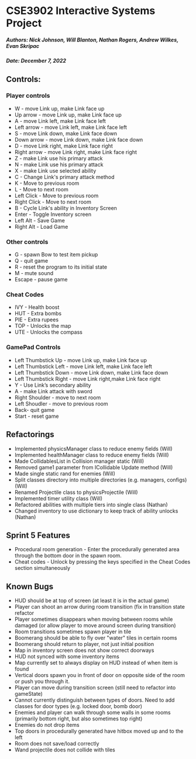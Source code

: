 # CSE3902 Interactive Systems Project
##### Authors: Nick Johnson, Will Blanton, Nathan Rogers, Andrew Wilkes, Evan Skripac
##### Date: December 7, 2022

## Controls:
### Player controls
* W - move Link up, make Link face up
* Up arrow - move Link up, make Link face up
* A - move Link left, make Link face left
* Left arrow - move Link left, make Link face left
* S - move Link down, make Link face down
* Down arrow - move Link down, make Link face down
* D - move Link right, make Link face right
* Right arrow - move Link right, make Link face right
* Z - make Link use his primary attack
* N - make Link use his primary attack
* X - make Link use selected ability
* C - Change Link's primary attack method
* K - Move to previous room
* L - Move to next room
* Left Click - Move to previous room
* Right Click - Move to next room
* B - Cycle Link's ability in Inventory Screen
* Enter - Toggle Inventory screen
* Left Alt - Save Game
* Right Alt - Load Game

### Other controls
* G - spawn Bow to test item pickup
* Q - quit game
* R - reset the program to its initial state
* M - mute sound
* Escape - pause game

### Cheat Codes
* IVY - Health boost
* HUT - Extra bombs
* PIE - Extra rupees
* TOP - Unlocks the map
* UTE - Unlocks the compass

### GamePad Controls
* Left Thumbstick Up - move Link up, make Link face up
* Left Thumbstick Left - move Link left, make Link face left
* Left Thumbstick Down - move Link down, make Link face down
* Left Thumbstick Right - move Link right,make Link face right
* Y - Use Link’s secondary ability
* A - make Link attack with sword
* Right Shoulder - move to next room
* Left Shoudler - move to previous room
* Back- quit game
* Start - reset game

## Refactorings
* Implemented physicsManager class to reduce enemy fields (Will)
* Implemented healthManager class to reduce enemy fields (Will)
* Made CollidablesList in Collision manager static (Will)
* Removed game1 parameter from ICollidable Update method (Will)
* Made single static rand for enemies (Will)
* Split classes directory into multiple directories (e.g. managers, configs) (Will)
* Renamed Projectile class to physicsProjectile (Will)
* Implemented timer utility class (Will)
* Refactored abilities with multiple tiers into single class (Nathan)
* Changed inventory to use dictionary to keep track of ability unlocks (Nathan)

## Sprint 5 Features
* Procedural room generation - Enter the procedurally generated area through the bottom door in the spawn room.
* Cheat codes - Unlock by pressing the keys specified in the Cheat Codes section simultaneously

## Known Bugs
* HUD should be at top of screen (at least it is in the actual game)
* Player can shoot an arrow during room transition (fix in transition state refactor
* Player sometimes disappears when moving between rooms while damaged (or allow player to move around screen during transition)
* Room transitions sometimes spawn player in tile
* Boomerang should be able to fly over "water" tiles in certain rooms
* Boomerang should return to player, not just initial position
* Map in inventory screen does not show correct doorways
* HUD not synced with some inventory items
* Map currently set to always display on HUD instead of when item is found
* Vertical doors spawn you in front of door on opposite side of the room or push you through it.
* Player can move during transition screen (still need to refactor into gameState)
* Cannot currently distinguish between types of doors. Need to add classes for door types (e.g. locked door, bomb door)
* Enemies and player can walk through some walls in some rooms (primarily bottom right, but also sometimes top right)
* Enemies do not drop items
* Top doors in procedurally generated have hitbox moved up and to the left
* Room does not save/load correctly
* Wand projectile does not collide with tiles
